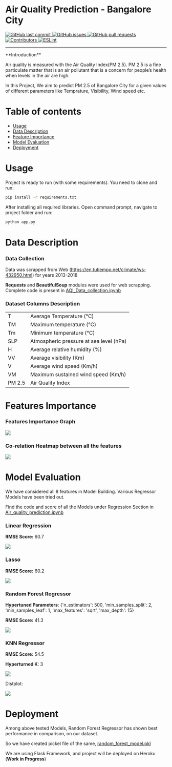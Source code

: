 # Air Quality Prediction - Bangalore City
<a href="https://github.com/ravikant436/Air-Quality-prediction/commits/master" target="_blank">
  <img src="https://img.shields.io/github/last-commit/ravikant436/Air-Quality-prediction?style=flat-square" alt="GitHub last commit">
</a>

<a href="https://github.com/ravikant436/Air-Quality-prediction/issues" target="_blank">
  <img src="https://img.shields.io/github/issues/ravikant436/Air-Quality-prediction?style=flat-square&color=red" alt="GitHub issues">
</a>

<a href="https://github.com/ravikant436/Air-Quality-prediction/pulls" target="_blank">
  <img src="https://img.shields.io/github/issues-pr/ravikant436/Air-Quality-prediction?style=flat-square&color=blue" alt="GitHub pull requests">
</a>

<a href="https://github.com/ravikant436/Air-Quality-prediction#contribute" target="_blank">
  <img alt="Contributors" src="https://img.shields.io/badge/all_contributors-1-orange.svg?style=flat-square">
</a>

<a href="https://standardjs.com" target="_blank">
  <img alt="ESLint" src="https://img.shields.io/badge/code_style-standard-brightgreen.svg?style=flat-square">
</a>
<hr>
**Introduction**

Air quality is measured with the Air Quality Index(PM 2.5). 
PM 2.5 is a fine particulate matter that is an air pollutant that is a concern for people’s health when levels in the air are high.

In this Project, We aim to predict PM 2.5 of Bangalore City for a given values of different parameters like Temprature, Visibility, Wind speed etc.

# Table of contents

- [Usage](#usage)
- [Data Description](#Data-Description)
- [Feature Importance](#Features-Importance)
- [Model Evaluation](#Model-Evaluation)
- [Deployment](#Deployment)

# Usage

Project is ready to run (with some requirements). You need to clone and run:
```sh
pip install -r requirements.txt
```

After installing all required libraries. Open command prompt, navigate to project folder and run:
```sh
python app.py
```

# Data Description

### Data Collection
Data was scrapped from Web (https://en.tutiempo.net/climate/ws-432950.html) for years 2013-2018

**Requests** and **BeautifulSoup** modules were used for web scrapping. Complete code is present in <a href="https://github.com/ravikant436/Air-Quality-prediction/blob/main/AQI_Data_collection.ipynb">AQI_Data_collection.ipynb</a> 

### Dataset Columns Description

<table>
  <tr><td>T</td><td>Average Temperature (°C)</td></tr>
  <tr><td>TM</td><td>Maximum temperature (°C)</td></tr>
  <tr><td>Tm</td><td>Minimum temperature (°C)</td></tr>
  <tr><td>SLP</td><td>Atmospheric pressure at sea level (hPa)</td></tr>
  <tr><td>H</td><td>Average relative humidity (%)</td></tr>
  <tr><td>VV</td><td>Average visibility (Km)</td></tr>
  <tr><td>V</td><td>Average wind speed (Km/h)</td></tr>
  <tr><td>VM</td><td>Maximum sustained wind speed (Km/h)</td></tr>
  <tr><td>PM 2.5</td><td>Air Quality Index</td></tr>
</table>

# Features Importance

### Features Importance Graph

<img src="https://github.com/ravikant436/Air-Quality-prediction/blob/main/images/feature-importance.png"/>

### Co-relation Heatmap between all the features

<img src="https://github.com/ravikant436/Air-Quality-prediction/blob/main/images/corr-graph-aqi.png"/>

# Model Evaluation

We have considered all 8 features in Model Building. Various Regressor Models have been tried out. 

Find the code and score of all the Models under Regression Section in <a href="https://github.com/ravikant436/Air-Quality-prediction/blob/main/Air_quality_prediction.ipynb">Air_quality_prediction.ipynb</a>

### Linear Regression
**RMSE Score:** 60.7

<img src="https://github.com/ravikant436/Air-Quality-prediction/blob/main/images/linear_regression.png" />

### Lasso 
**RMSE Score:** 60.2

<img src="https://github.com/ravikant436/Air-Quality-prediction/blob/main/images/lasso.png" />

### Random Forest Regressor
**Hypertuned Parameters**: {'n_estimators': 500, 'min_samples_split': 2, 'min_samples_leaf': 1, 'max_features': 'sqrt', 'max_depth': 15}

**RMSE Score:** 41.3

<img src="https://github.com/ravikant436/Air-Quality-prediction/blob/main/images/random_forest.png" />

### KNN Regressor
**RMSE Score:** 54.5

**Hyperturned K**: 3

<img src="https://github.com/ravikant436/Air-Quality-prediction/blob/main/images/knn-tuning.png" />

Distplot:

<img src="https://github.com/ravikant436/Air-Quality-prediction/blob/main/images/knn.png" />

# Deployment

Among above tested Models, Random Forest Regressor has shown best performance in comparison, on our dataset. 

So we have created pickel file of the same, <a href="https://github.com/ravikant436/Air-Quality-prediction/blob/main/random_forest_model.pkl">random_forest_model.pkl</a>

We are using Flask Framework, and project will be deployed on Heroku (**Work in Progress**)
